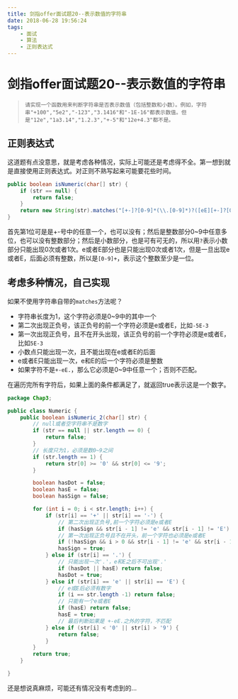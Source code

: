 ```yaml
---
title: 剑指offer面试题20--表示数值的字符串
date: 2018-06-28 19:56:24
tags: 
    - 面试
    - 算法
    - 正则表达式
---
```

# 剑指offer面试题20--表示数值的字符串

> ```
> 请实现一个函数用来判断字符串是否表示数值（包括整数和小数）。例如，字符串"+100","5e2","-123","3.1416"和"-1E-16"都表示数值。但是"12e","1a3.14","1.2.3","+-5"和"12e+4.3"都不是。
> ```

## 正则表达式

这道题有点没意思，就是考虑各种情况，实际上可能还是考虑得不全。第一想到就是直接使用正则表达式。对正则不熟写起来可能要花些时间。

```java
public boolean isNumeric(char[] str) {
  	if (str == null) {
    	return false;
  	}
  	return new String(str).matches("[+-]?[0-9]*(\\.[0-9]*)?([eE][+-]?[0-9]+)?");
}
```

首先第1位可是是+-号中的任意一个，也可以没有；然后是整数部分0~9中任意多位，也可以没有整数部分；然后是小数部分，也是可有可无的，所以用`?`表示小数部分只能出现0次或者1次。e或者E部分也是只能出现0次或者1次，但是一旦出现e或者E，后面必须有整数，所以是`[0-9]+`，表示这个整数至少是一位。

## 考虑多种情况，自己实现

如果不使用字符串自带的`matches`方法呢？

- 字符串长度为1，这个字符必须是0~9中的其中一个
- 第二次出现正负号，该正负号的前一个字符必须是e或者E，比如`-5E-3`
- 第一次出现正负号，且不在开头出现，该正负号的前一个字符必须是e或者E，比如`5E-3`
- 小数点只能出现一次，且不能出现在e或者E的后面
- e或者E只能出现一次，e和E的后一个字符必须是整数
- 如果字符不是`+-eE.`，那么它必须是0~9中任意一个；否则不匹配。

在遍历完所有字符后，如果上面的条件都满足了，就返回true表示这是一个数字。

```java
package Chap3;

public class Numeric {
    public boolean isNumeric_2(char[] str) {
        // null或者空字符串不是数字
        if (str == null || str.length == 0) {
            return false;
        }
        // 长度只为1，必须是数0~9之间
        if (str.length == 1) {
            return str[0] >= '0' && str[0] <= '9';
        }

        boolean hasDot = false;
        boolean hasE = false;
        boolean hasSign = false;

        for (int i = 0; i < str.length; i++) {
            if (str[i] == '+' || str[i] == '-') {
                // 第二次出现正负号,前一个字符必须是e或者E
                if (hasSign && str[i - 1] != 'e' && str[i - 1] != 'E') return false;
                // 第一次出现正负号且不在开头，前一个字符也必须是e或者E
                if (!hasSign && i > 0 && str[i - 1] != 'e' && str[i - 1] != 'E') return false;
                hasSign = true;
            } else if (str[i] == '.') {
                // 只能出现一次'.'，e和E之后不可出现'.'
                if (hasDot || hasE) return false;
                hasDot = true;
            } else if (str[i] == 'e' || str[i] == 'E') {
                // e或E后必须有数字
                if (i == str.length -1) return false;
                // 只能有一个e或者E
                if (hasE) return false;
                hasE = true;
                // 最后判断如果是 +-eE.之外的字符，不匹配
            } else if (str[i] < '0' || str[i] > '9') {
                return false;
            }
        }
        return true;
    }

}

```

还是想说真麻烦，可能还有情况没有考虑到的...

